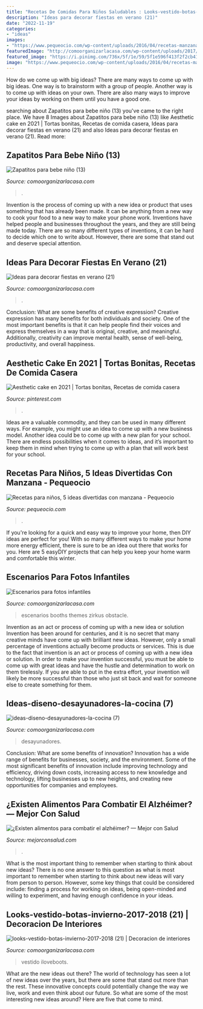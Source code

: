 ```yaml
---
title: "Recetas De Comidas Para Niños Saludables : Looks-vestido-botas-invierno-2017-2018 (21)"
description: "Ideas para decorar fiestas en verano (21)"
date: "2022-11-19"
categories:
- "ideas"
images:
- "https://www.pequeocio.com/wp-content/uploads/2016/04/recetas-manzanas-5-600x900.jpg"
featuredImage: "http://comoorganizarlacasa.com/wp-content/uploads/2017/10/looks-vestido-botas-invierno-2017-2018-21.jpg"
featured_image: "https://i.pinimg.com/736x/5f/1e/59/5f1e596f413f2f2cb4144bc8fd16caee.jpg"
image: "https://www.pequeocio.com/wp-content/uploads/2016/04/recetas-manzanas-5-600x900.jpg"
---
```



How do we come up with big ideas?
There are many ways to come up with big ideas. One way is to brainstorm with a group of people. Another way is to come up with ideas on your own. There are also many ways to improve your ideas by working on them until you have a good one.

	

		
searching about Zapatitos para bebe niño (13) you've came to the right place. We have 8 Images about Zapatitos para bebe niño (13) like Aesthetic cake en 2021 | Tortas bonitas, Recetas de comida casera, Ideas para decorar fiestas en verano (21) and also Ideas para decorar fiestas en verano (21). Read more:
		
    
## Zapatitos Para Bebe Niño (13)

<img loading=lazy src="https://comoorganizarlacasa.com/wp-content/uploads/2016/04/Zapatitos-para-bebe-niño-13.jpg" onerror="this.onerror=null;this.src='https://tse4.mm.bing.net/th?id=OIP.sZ7pEg1BWgL9kIUjveMbiwDhEs&amp;pid=15.1';" alt="Zapatitos para bebe niño (13)">

_Source: comoorganizarlacasa.com_

>. 

	

Invention is the process of coming up with a new idea or product that uses something that has already been made. It can be anything from a new way to cook your food to a new way to make your phone work. Inventions have helped people and businesses throughout the years, and they are still being made today. There are so many different types of inventions, it can be hard to decide which one to write about. However, there are some that stand out and deserve special attention.

    
## Ideas Para Decorar Fiestas En Verano (21)

<img loading=lazy src="https://comoorganizarlacasa.com/wp-content/uploads/2016/08/Ideas-para-decorar-fiestas-en-verano-21.jpg" onerror="this.onerror=null;this.src='https://tse3.mm.bing.net/th?id=OIP.rLt7KjYv63ZGR2vQE6EpFQHaKZ&amp;pid=15.1';" alt="Ideas para decorar fiestas en verano (21)">

_Source: comoorganizarlacasa.com_

>. 

	

Conclusion: What are some benefits of creative expression?
Creative expression has many benefits for both individuals and society. One of the most important benefits is that it can help people find their voices and express themselves in a way that is original, creative, and meaningful. Additionally, creativity can improve mental health, sense of well-being, productivity, and overall happiness.

    
## Aesthetic Cake En 2021 | Tortas Bonitas, Recetas De Comida Casera

<img loading=lazy src="https://i.pinimg.com/736x/5f/1e/59/5f1e596f413f2f2cb4144bc8fd16caee.jpg" onerror="this.onerror=null;this.src='https://tse1.mm.bing.net/th?id=OIP.Hh5nkugFopb12GpZ2MYjCwHaHa&amp;pid=15.1';" alt="Aesthetic cake en 2021 | Tortas bonitas, Recetas de comida casera">

_Source: pinterest.com_

>. 

	

Ideas are a valuable commodity, and they can be used in many different ways. For example, you might use an idea to come up with a new business model. Another idea could be to come up with a new plan for your school. There are endless possibilities when it comes to ideas, and it’s important to keep them in mind when trying to come up with a plan that will work best for your school.

    
## Recetas Para Niños, 5 Ideas Divertidas Con Manzana - Pequeocio

<img loading=lazy src="https://www.pequeocio.com/wp-content/uploads/2016/04/recetas-manzanas-5-600x900.jpg" onerror="this.onerror=null;this.src='https://tse1.mm.bing.net/th?id=OIP.v6r26lDu8IrbAA2Jab2KiQHaLH&amp;pid=15.1';" alt="Recetas para niños, 5 ideas divertidas con manzana - Pequeocio">

_Source: pequeocio.com_

>. 

	

If you're looking for a quick and easy way to improve your home, then DIY ideas are perfect for you! With so many different ways to make your home more energy efficient, there is sure to be an idea out there that works for you. Here are 5 easyDIY projects that can help you keep your home warm and comfortable this winter.

    
## Escenarios Para Fotos Infantiles

<img loading=lazy src="https://comoorganizarlacasa.com/wp-content/uploads/2018/03/escenarios-para-fotos-infantiles-3-169x300.jpg" onerror="this.onerror=null;this.src='https://tse3.mm.bing.net/th?id=OIP.fdKBTd98T8RMGdM7_xdtwQAAAA&amp;pid=15.1';" alt="Escenarios para fotos infantiles">

_Source: comoorganizarlacasa.com_

>escenarios booths themes zirkus obstacle. 

	

Invention as an act or process of coming up with a new idea or solution
Invention has been around for centuries, and it is no secret that many creative minds have come up with brilliant new ideas. However, only a small percentage of inventions actually become products or services. This is due to the fact that invention is an act or process of coming up with a new idea or solution. In order to make your invention successful, you must be able to come up with great ideas and have the hustle and determination to work on them tirelessly. If you are able to put in the extra effort, your invention will likely be more successful than those who just sit back and wait for someone else to create something for them.

    
## Ideas-diseno-desayunadores-la-cocina (7)

<img loading=lazy src="https://comoorganizarlacasa.com/wp-content/uploads/2017/09/ideas-diseno-desayunadores-la-cocina-7.jpg" onerror="this.onerror=null;this.src='https://tse4.mm.bing.net/th?id=OIP.e6KQCkgQh8gGOQ_uDdTksAHaJ4&amp;pid=15.1';" alt="ideas-diseno-desayunadores-la-cocina (7)">

_Source: comoorganizarlacasa.com_

>desayunadores. 

	

Conclusion: What are some benefits of innovation?
Innovation has a wide range of benefits for businesses, society, and the environment. Some of the most significant benefits of innovation include improving technology and efficiency, driving down costs, increasing access to new knowledge and technology, lifting businesses up to new heights, and creating new opportunities for companies and employees.

    
## ¿Existen Alimentos Para Combatir El Alzhéimer? — Mejor Con Salud

<img loading=lazy src="https://mejorconsalud.com/wp-content/uploads/2014/05/alimentos-combatir-alzheimer.jpg" onerror="this.onerror=null;this.src='https://tse1.mm.bing.net/th?id=OIP.1fES9wmOix2yf4461mGpTgHaE8&amp;pid=15.1';" alt="¿Existen alimentos para combatir el alzhéimer? — Mejor con Salud">

_Source: mejorconsalud.com_

>. 

	

What is the most important thing to remember when starting to think about new ideas?
There is no one answer to this question as what is most important to remember when starting to think about new ideas will vary from person to person. However, some key things that could be considered include: finding a process for working on ideas, being open-minded and willing to experiment, and having enough confidence in your ideas.

    
## Looks-vestido-botas-invierno-2017-2018 (21) | Decoracion De Interiores

<img loading=lazy src="http://comoorganizarlacasa.com/wp-content/uploads/2017/10/looks-vestido-botas-invierno-2017-2018-21.jpg" onerror="this.onerror=null;this.src='https://tse3.mm.bing.net/th?id=OIP.D0R8aHeMQdYOgaEY_9BHhwHaLH&amp;pid=15.1';" alt="looks-vestido-botas-invierno-2017-2018 (21) | Decoracion de interiores">

_Source: comoorganizarlacasa.com_

>vestido iloveboots. 

	

What are the new ideas out there?
The world of technology has seen a lot of new ideas over the years, but there are some that stand out more than the rest. These innovative concepts could potentially change the way we live, work and even think about our future. So what are some of the most interesting new ideas around? Here are five that come to mind.

